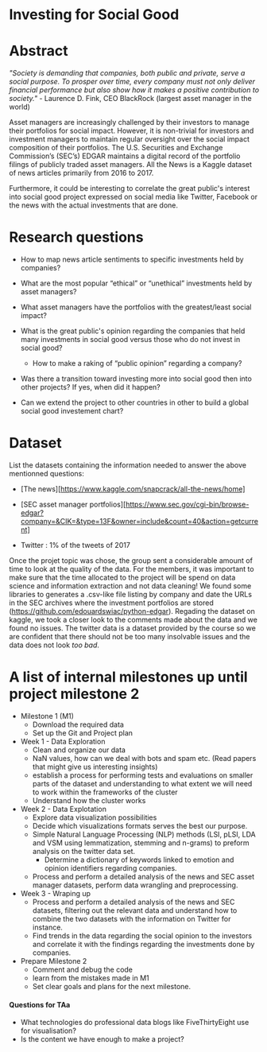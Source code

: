 # Investing for Social Good

# Abstract
*"Society is demanding that companies, both public and private, serve a social purpose. To prosper over time, every company must not only deliver financial performance but also show how it makes a positive contribution to society."* - Laurence D. Fink, CEO BlackRock (largest asset manager in the world)

Asset managers are increasingly challenged by their investors to manage their portfolios for social impact. However, it is non-trivial for investors and investment managers to maintain regular oversight over the social impact composition of their portfolios. The U.S. Securities and Exchange Commission’s (SEC’s) EDGAR maintains a digital record of the portfolio filings of publicly traded asset managers. All the News is a Kaggle dataset of news articles primarily from 2016 to 2017. 

Furthermore, it could be interesting to correlate the great public's interest into social good project expressed on social media like Twitter, Facebook or the news with the actual investments that are done. 

# Research questions
- How to map news article sentiments to specific investments held by companies?

- What are the most popular “ethical” or “unethical” investments held by asset managers?

- What asset managers have the portfolios with the greatest/least social impact?
- What is the great public's opinion regarding the companies that held many investments in social good versus those who do not invest in social good? 
  - How to make a raking of “public opinion” regarding a company? 
- Was there a transition toward investing more into social good then into other projects? If yes, when did it happen? 
- Can we extend the project to other countries in other to build a global social good investement chart? 

# Dataset
List the datasets containing the information needed to answer the above mentionned questions: 

- [The news][https://www.kaggle.com/snapcrack/all-the-news/home]

- [SEC asset manager portfolios][https://www.sec.gov/cgi-bin/browse-edgar?company=&CIK=&type=13F&owner=include&count=40&action=getcurrent]
- Twitter : 1% of the tweets of 2017 

Once the projet topic was chose, the group sent a considerable amount of time to look at the quality of the data. For the members, it was important to make sure that the time allocated to the project will be spend on data science and information extraction and not data cleaning! We found some libraries to generates a .csv-like file listing by company and date the URLs in the SEC archives where the investment portfolios are stored (https://github.com/edouardswiac/python-edgar). Regading the dataset on kaggle, we took a closer look to the comments made about the data and we found no issues. The twitter data is a dataset provided by the course so we are confident that there should not be too many insolvable issues and the data does not look *too bad*. 

# A list of internal milestones up until project milestone 2
- Milestone 1 (M1) 
  - Download the required data
  - Set up the Git and Project plan
- Week 1 - Data Exploration
  - Clean and organize our data
  - NaN values, how can we deal with bots and spam etc. (Read papers that might give us interesting insights)
  - establish a process for performing tests and evaluations on smaller parts of the dataset and understanding to what extent we will need to work within the frameworks of the cluster
  - Understand how the cluster works
- Week 2 - Data Explotation
  - Explore data visualization possibilities
  - Decide which visualizations formats serves the best our purpose.
  - Simple Natural Language Processing (NLP) methods (LSI, pLSI, LDA and VSM using lemmatization, stemming and n-grams) to preform analysis on the twitter data set.
    - Determine a dictionary of keywords linked to emotion and opinion identifiers regarding companies. 
  - Process and perform a detailed analysis of the news and SEC asset manager datasets, perform data wrangling and preprocessing.
- Week 3 - Wraping up 
  - Process and perform a detailed analysis of the news and SEC datasets, filtering out the relevant data and understand how to combine the two datasets with the information on Twitter for instance.
  - Find trends in the data regarding the social opinion to the investors and correlate it with the findings regarding the investments done by companies. 
- Prepare Milestone 2 
  - Comment and debug the code
  - learn from the mistakes made in M1
  - Set clear goals and plans for the next milestone.

#### Questions for TAa

- What technologies do professional data blogs like FiveThirtyEight use for visualisation?
- Is the content we have enough to make a project?
